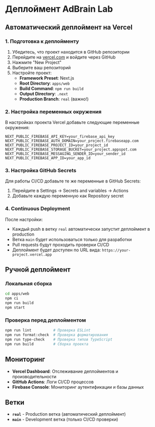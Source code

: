 # Деплоймент AdBrain Lab

## Автоматический деплоймент на Vercel

### 1. Подготовка к деплойменту

1. Убедитесь, что проект находится в GitHub репозитории
2. Перейдите на [vercel.com](https://vercel.com) и войдите через GitHub
3. Нажмите "New Project"
4. Выберите ваш репозиторий
5. Настройте проект:
   - **Framework Preset**: Next.js
   - **Root Directory**: `apps/web`
   - **Build Command**: `npm run build`
   - **Output Directory**: `.next`
   - **Production Branch**: `real` (важно!)

### 2. Настройка переменных окружения

В настройках проекта Vercel добавьте следующие переменные окружения:

```
NEXT_PUBLIC_FIREBASE_API_KEY=your_firebase_api_key
NEXT_PUBLIC_FIREBASE_AUTH_DOMAIN=your_project.firebaseapp.com
NEXT_PUBLIC_FIREBASE_PROJECT_ID=your_project_id
NEXT_PUBLIC_FIREBASE_STORAGE_BUCKET=your_project.appspot.com
NEXT_PUBLIC_FIREBASE_MESSAGING_SENDER_ID=your_sender_id
NEXT_PUBLIC_FIREBASE_APP_ID=your_app_id
```

### 3. Настройка GitHub Secrets

Для работы CI/CD добавьте те же переменные в GitHub Secrets:

1. Перейдите в Settings → Secrets and variables → Actions
2. Добавьте каждую переменную как Repository secret

### 4. Continuous Deployment

После настройки:

- Каждый push в ветку `real` автоматически запустит деплоймент в production
- Ветка `main` будет использоваться только для разработки
- Pull requests будут проходить проверки CI/CD
- Деплоймент будет доступен по URL вида: `https://your-project.vercel.app`

## Ручной деплоймент

### Локальная сборка

```bash
cd apps/web
npm ci
npm run build
npm start
```

### Проверка перед деплойментом

```bash
npm run lint          # Проверка ESLint
npm run format:check  # Проверка форматирования
npm run type-check    # Проверка типов TypeScript
npm run build         # Сборка проекта
```

## Мониторинг

- **Vercel Dashboard**: Отслеживание деплойментов и производительности
- **GitHub Actions**: Логи CI/CD процессов
- **Firebase Console**: Мониторинг аутентификации и базы данных

## Ветки

- **`real`** - Production ветка (автоматический деплоймент)
- **`main`** - Development ветка (только CI/CD проверки)

